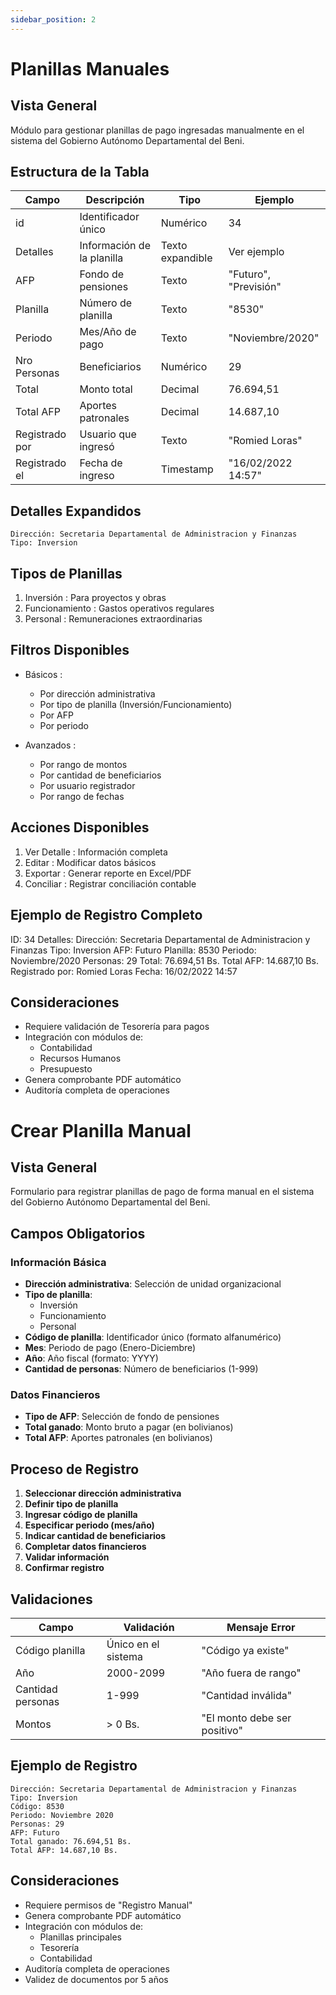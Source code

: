 ```yaml
---
sidebar_position: 2
---
```


# Planillas Manuales

## Vista General
Módulo para gestionar planillas de pago ingresadas manualmente en el sistema del Gobierno Autónomo Departamental del Beni.

## Estructura de la Tabla

| Campo | Descripción | Tipo | Ejemplo |
|-------|-------------|------|---------|
| id | Identificador único | Numérico | 34 |
| Detalles | Información de la planilla | Texto expandible | Ver ejemplo |
| AFP | Fondo de pensiones | Texto | "Futuro", "Previsión" |
| Planilla | Número de planilla | Texto | "8530" |
| Periodo | Mes/Año de pago | Texto | "Noviembre/2020" |
| Nro Personas | Beneficiarios | Numérico | 29 |
| Total | Monto total | Decimal | 76.694,51 |
| Total AFP | Aportes patronales | Decimal | 14.687,10 |
| Registrado por | Usuario que ingresó | Texto | "Romied Loras" |
| Registrado el | Fecha de ingreso | Timestamp | "16/02/2022 14:57" |

## Detalles Expandidos
```plaintext
Dirección: Secretaria Departamental de Administracion y Finanzas
Tipo: Inversion
```


## Tipos de Planillas
1. Inversión : Para proyectos y obras
2. Funcionamiento : Gastos operativos regulares
3. Personal : Remuneraciones extraordinarias
## Filtros Disponibles
- Básicos :
  
  - Por dirección administrativa
  - Por tipo de planilla (Inversión/Funcionamiento)
  - Por AFP
  - Por periodo
- Avanzados :
  
  - Por rango de montos
  - Por cantidad de beneficiarios
  - Por usuario registrador
  - Por rango de fechas
## Acciones Disponibles
1. Ver Detalle : Información completa
2. Editar : Modificar datos básicos
3. Exportar : Generar reporte en Excel/PDF
4. Conciliar : Registrar conciliación contable
## Ejemplo de Registro Completo

ID: 34
Detalles:
  Dirección: Secretaria Departamental de Administracion y Finanzas
  Tipo: Inversion
AFP: Futuro
Planilla: 8530
Periodo: Noviembre/2020
Personas: 29
Total: 76.694,51 Bs.
Total AFP: 14.687,10 Bs.
Registrado por: Romied Loras
Fecha: 16/02/2022 14:57

## Consideraciones
- Requiere validación de Tesorería para pagos
- Integración con módulos de:
  - Contabilidad
  - Recursos Humanos
  - Presupuesto
- Genera comprobante PDF automático
- Auditoría completa de operaciones

# Crear Planilla Manual

## Vista General
Formulario para registrar planillas de pago de forma manual en el sistema del Gobierno Autónomo Departamental del Beni.

## Campos Obligatorios

### Información Básica
- **Dirección administrativa**: Selección de unidad organizacional
- **Tipo de planilla**: 
  - Inversión
  - Funcionamiento
  - Personal
- **Código de planilla**: Identificador único (formato alfanumérico)
- **Mes**: Periodo de pago (Enero-Diciembre)
- **Año**: Año fiscal (formato: YYYY)
- **Cantidad de personas**: Número de beneficiarios (1-999)

### Datos Financieros
- **Tipo de AFP**: Selección de fondo de pensiones
- **Total ganado**: Monto bruto a pagar (en bolivianos)
- **Total AFP**: Aportes patronales (en bolivianos)

## Proceso de Registro

1. **Seleccionar dirección administrativa**
2. **Definir tipo de planilla**
3. **Ingresar código de planilla**
4. **Especificar periodo (mes/año)**
5. **Indicar cantidad de beneficiarios**
6. **Completar datos financieros**
7. **Validar información**
8. **Confirmar registro**

## Validaciones
| Campo | Validación | Mensaje Error |
|-------|-----------|--------------|
| Código planilla | Único en el sistema | "Código ya existe" |
| Año | 2000-2099 | "Año fuera de rango" |
| Cantidad personas | 1-999 | "Cantidad inválida" |
| Montos | > 0 Bs. | "El monto debe ser positivo" |

## Ejemplo de Registro
```plaintext
Dirección: Secretaria Departamental de Administracion y Finanzas
Tipo: Inversion
Código: 8530
Periodo: Noviembre 2020
Personas: 29
AFP: Futuro
Total ganado: 76.694,51 Bs.
Total AFP: 14.687,10 Bs.
```

## Consideraciones
- Requiere permisos de "Registro Manual"
- Genera comprobante PDF automático
- Integración con módulos de:
  - Planillas principales
  - Tesorería
  - Contabilidad
- Auditoría completa de operaciones
- Validez de documentos por 5 años